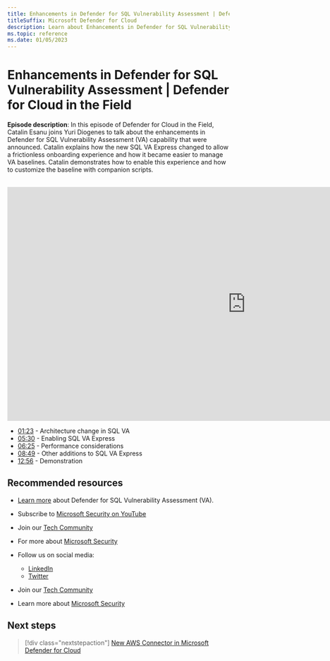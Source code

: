 ```yaml
---
title: Enhancements in Defender for SQL Vulnerability Assessment | Defender for Cloud in the field
titleSuffix: Microsoft Defender for Cloud
description: Learn about Enhancements in Defender for SQL Vulnerability Assessment
ms.topic: reference
ms.date: 01/05/2023
---
```


# Enhancements in Defender for SQL Vulnerability Assessment | Defender for Cloud in the Field

**Episode description**: In this episode of Defender for Cloud in the Field, Catalin Esanu joins Yuri Diogenes to talk about the enhancements in Defender for SQL Vulnerability Assessment (VA) capability that were announced. Catalin explains how the new SQL VA Express changed to allow a frictionless onboarding experience and how it became easier to manage VA baselines. Catalin demonstrates how to enable this experience and how to customize the baseline with companion scripts.
<br>
<br>
<iframe src="https://aka.ms/docs/player?id=cbd8ace6-4602-4900-bb73-cf8986605639" width="1080" height="530" allowFullScreen="true" frameBorder="0"></iframe>

- [01:23](/shows/mdc-in-the-field/threat-intelligence#time=04m09s) - Architecture change in SQL VA
- [05:30](/shows/mdc-in-the-field/threat-intelligence#time=05m25s) - Enabling SQL VA Express
- [06:25](/shows/mdc-in-the-field/threat-intelligence#time=07m15s) -  Performance considerations
- [08:49](/shows/mdc-in-the-field/threat-intelligence#time=08m45s) - Other additions to SQL VA Express
- [12:56](/shows/mdc-in-the-field/threat-intelligence#time=08m45s) - Demonstration


## Recommended resources
  - [Learn more](https://techcommunity.microsoft.com/t5/microsoft-defender-for-cloud/new-express-configuration-for-vulnerability-assessment-in/ba-p/3695390) about Defender for SQL Vulnerability Assessment (VA).
  - Subscribe to [Microsoft Security on YouTube](https://www.youtube.com/playlist?list=PL3ZTgFEc7LysiX4PfHhdJPR7S8mGO14YS)
  - Join our [Tech Community](https://aka.ms/SecurityTechCommunity)
  - For more about [Microsoft Security](https://msft.it/6002T9HQY)

- Follow us on social media:

     - [LinkedIn](https://www.youtube.com/redirect?event=video_description&redir_token=QUFFLUhqbFk5TXZuQld2NlpBRV9BQlJqMktYSm95WWhCZ3xBQ3Jtc0tsQU13MkNPWGNFZzVuem5zc05wcnp0VGxybHprVTkwS2todWw0b0VCWUl4a2ZKYVktNGM1TVFHTXpmajVLcjRKX0cwVFNJaDlzTld4MnhyenBuUGRCVmdoYzRZTjFmYXRTVlhpZGc4MHhoa3N6ZDhFMA&q=https%3A%2F%2Fwww.linkedin.com%2Fshowcase%2Fmicrosoft-security%2F)
     - [Twitter](https://twitter.com/msftsecurity)

- Join our [Tech Community](https://aka.ms/SecurityTechCommunity)

- Learn more about [Microsoft Security](https://msft.it/6002T9HQY)

## Next steps

> [!div class="nextstepaction"]
> [New AWS Connector in Microsoft Defender for Cloud](episode-one.md)